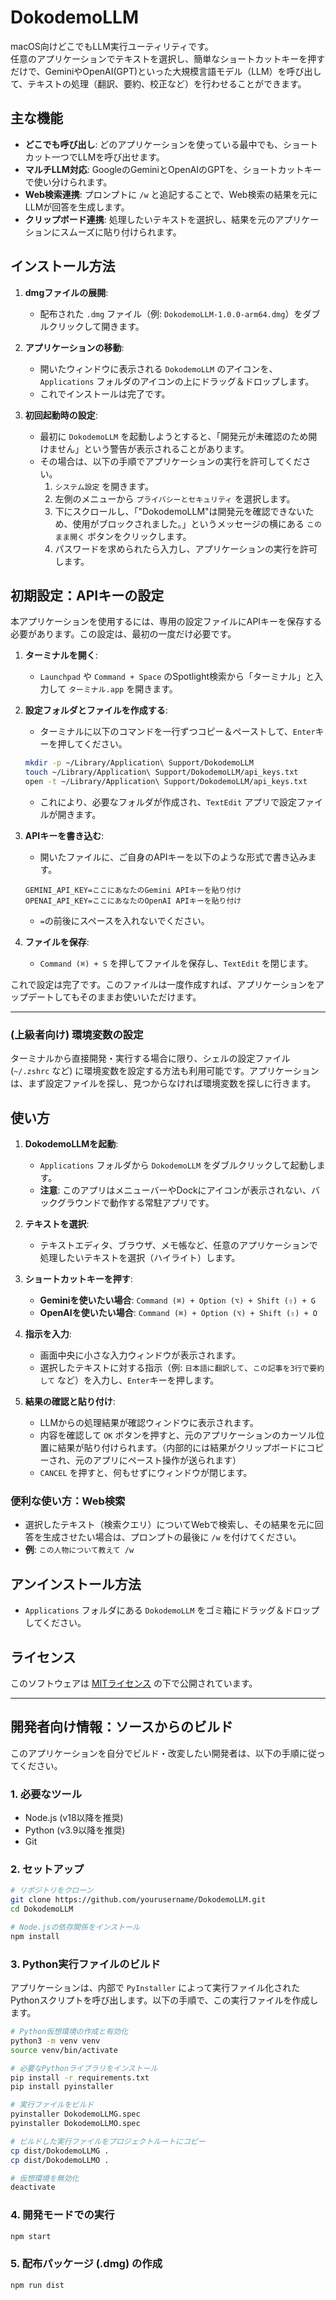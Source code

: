 # DokodemoLLM

macOS向けどこでもLLM実行ユーティリティです。  
任意のアプリケーションでテキストを選択し、簡単なショートカットキーを押すだけで、GeminiやOpenAI(GPT)といった大規模言語モデル（LLM）を呼び出して、テキストの処理（翻訳、要約、校正など）を行わせることができます。

## 主な機能

-   **どこでも呼び出し**: どのアプリケーションを使っている最中でも、ショートカット一つでLLMを呼び出せます。
-   **マルチLLM対応**: GoogleのGeminiとOpenAIのGPTを、ショートカットキーで使い分けられます。
-   **Web検索連携**: プロンプトに `/w` と追記することで、Web検索の結果を元にLLMが回答を生成します。
-   **クリップボード連携**: 処理したいテキストを選択し、結果を元のアプリケーションにスムーズに貼り付けられます。

## インストール方法

1.  **dmgファイルの展開**:
    -   配布された `.dmg` ファイル（例: `DokodemoLLM-1.0.0-arm64.dmg`）をダブルクリックして開きます。

2.  **アプリケーションの移動**:
    -   開いたウィンドウに表示される `DokodemoLLM` のアイコンを、`Applications` フォルダのアイコンの上にドラッグ＆ドロップします。
    -   これでインストールは完了です。

3.  **初回起動時の設定**:
    -   最初に `DokodemoLLM` を起動しようとすると、「開発元が未確認のため開けません」という警告が表示されることがあります。
    -   その場合は、以下の手順でアプリケーションの実行を許可してください。
        1.  `システム設定` を開きます。
        2.  左側のメニューから `プライバシーとセキュリティ` を選択します。
        3.  下にスクロールし、「"DokodemoLLM"は開発元を確認できないため、使用がブロックされました。」というメッセージの横にある `このまま開く` ボタンをクリックします。
        4.  パスワードを求められたら入力し、アプリケーションの実行を許可します。

## 初期設定：APIキーの設定

本アプリケーションを使用するには、専用の設定ファイルにAPIキーを保存する必要があります。この設定は、最初の一度だけ必要です。

1.  **ターミナルを開く**:
    -   `Launchpad` や `Command + Space` のSpotlight検索から「ターミナル」と入力して `ターミナル.app` を開きます。

2.  **設定フォルダとファイルを作成する**:
    -   ターミナルに以下のコマンドを一行ずつコピー＆ペーストして、`Enter`キーを押してください。
    
    ```bash
    mkdir -p ~/Library/Application\ Support/DokodemoLLM
    touch ~/Library/Application\ Support/DokodemoLLM/api_keys.txt
    open -t ~/Library/Application\ Support/DokodemoLLM/api_keys.txt
    ```
    -   これにより、必要なフォルダが作成され、`TextEdit` アプリで設定ファイルが開きます。

3.  **APIキーを書き込む**:
    -   開いたファイルに、ご自身のAPIキーを以下のような形式で書き込みます。
    
    ```
    GEMINI_API_KEY=ここにあなたのGemini APIキーを貼り付け
    OPENAI_API_KEY=ここにあなたのOpenAI APIキーを貼り付け
    ```
    -   `=`の前後にスペースを入れないでください。

4.  **ファイルを保存**:
    -   `Command (⌘) + S` を押してファイルを保存し、`TextEdit` を閉じます。

これで設定は完了です。このファイルは一度作成すれば、アプリケーションをアップデートしてもそのままお使いいただけます。

---
### (上級者向け) 環境変数の設定
ターミナルから直接開発・実行する場合に限り、シェルの設定ファイル (`~/.zshrc` など) に環境変数を設定する方法も利用可能です。アプリケーションは、まず設定ファイルを探し、見つからなければ環境変数を探しに行きます。

## 使い方

1.  **DokodemoLLMを起動**:
    -   `Applications` フォルダから `DokodemoLLM` をダブルクリックして起動します。
    -   **注意**: このアプリはメニューバーやDockにアイコンが表示されない、バックグラウンドで動作する常駐アプリです。

2.  **テキストを選択**:
    -   テキストエディタ、ブラウザ、メモ帳など、任意のアプリケーションで処理したいテキストを選択（ハイライト）します。

3.  **ショートカットキーを押す**:
    -   **Geminiを使いたい場合**: `Command (⌘) + Option (⌥) + Shift (⇧) + G`
    -   **OpenAIを使いたい場合**: `Command (⌘) + Option (⌥) + Shift (⇧) + O`

4.  **指示を入力**:
    -   画面中央に小さな入力ウィンドウが表示されます。
    -   選択したテキストに対する指示（例: `日本語に翻訳して`、`この記事を3行で要約して` など）を入力し、`Enter`キーを押します。

5.  **結果の確認と貼り付け**:
    -   LLMからの処理結果が確認ウィンドウに表示されます。
    -   内容を確認して `OK` ボタンを押すと、元のアプリケーションのカーソル位置に結果が貼り付けられます。（内部的には結果がクリップボードにコピーされ、元のアプリにペースト操作が送られます）
    -   `CANCEL` を押すと、何もせずにウィンドウが閉じます。

### 便利な使い方：Web検索

-   選択したテキスト（検索クエリ）についてWebで検索し、その結果を元に回答を生成させたい場合は、プロンプトの最後に `/w` を付けてください。
-   **例**: `この人物について教えて /w`

## アンインストール方法

-   `Applications` フォルダにある `DokodemoLLM` をゴミ箱にドラッグ＆ドロップしてください。

## ライセンス

このソフトウェアは [MITライセンス](LICENSE) の下で公開されています。

---

## 開発者向け情報：ソースからのビルド

このアプリケーションを自分でビルド・改変したい開発者は、以下の手順に従ってください。

### 1. 必要なツール

-   Node.js (v18以降を推奨)
-   Python (v3.9以降を推奨)
-   Git

### 2. セットアップ

```bash
# リポジトリをクローン
git clone https://github.com/yourusername/DokodemoLLM.git
cd DokodemoLLM

# Node.jsの依存関係をインストール
npm install
```

### 3. Python実行ファイルのビルド

アプリケーションは、内部で `PyInstaller` によって実行ファイル化されたPythonスクリプトを呼び出します。以下の手順で、この実行ファイルを作成します。

```bash
# Python仮想環境の作成と有効化
python3 -m venv venv
source venv/bin/activate

# 必要なPythonライブラリをインストール
pip install -r requirements.txt
pip install pyinstaller

# 実行ファイルをビルド
pyinstaller DokodemoLLMG.spec
pyinstaller DokodemoLLMO.spec

# ビルドした実行ファイルをプロジェクトルートにコピー
cp dist/DokodemoLLMG .
cp dist/DokodemoLLMO .

# 仮想環境を無効化
deactivate
```

### 4. 開発モードでの実行

```bash
npm start
```

### 5. 配布パッケージ (.dmg) の作成

```bash
npm run dist
``` 
